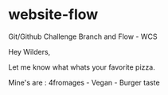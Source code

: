 # website-flow
Git/Github Challenge Branch and Flow - WCS

Hey Wilders, 

Let me know what whats your favorite pizza.

Mine's are : 4fromages - Vegan - Burger taste
